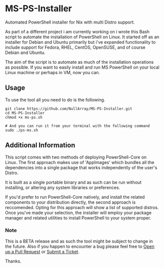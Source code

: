 # MS-PS-Installer
Automated PowerShell installer for Nix with multi Distro support.

As part of a different project i am currently working on i wrote this Bash script to automate the installation of PowerShell on Linux. It started off as an installer for Debian and Ubuntu primarily but i've expanded functionality to include support for Fedora, RHEL, CentOS, OpenSUSE, and of course Debian and Ubuntu.

The aim of the script is to automate as much of the installation operations as possible. If you want to easily install and run MS PowerShell on your local Linux machine or perhaps in VM, now you can.

## Usage

To use the tool all you need to do is the following.
```
git clone https://github.com/NullArray/MS-PS-Installer.git
cd MS-PS-Installer
chmod +x ms-ps.sh

# And you can run it from your terminal with the following command
sudo ./ps-ms.sh
```

## Additional Information

This script comes with two methods of deploying PowerShell-Core on Linux. The first approach makes use of 'AppImages' which bundles all the dependencies into a single package that works independently of the user's Distro.
 
It is built as a single portable binary and as such can be run without installing, or altering any system libraries or preferences.
	
If you'd prefer to run PowerShell-Core natively, and install the related components to your distribution directly, the second approach is reccomended. Opting for this approach will show a list of supported distros. Once you've made your selection, the installer will employ your package manager and related utilities to install PowerShell
to your system proper.

### Note

This is a BETA release and as such the tool might be subject to change in the future. Also if you happen to encounter a bug please feel free to [Open up a Pull Request](https://github.com/NullArray/MS-PS-Installer/pulls) or [Submit a Ticket](https://github.com/NullArray/MS-PS-Installer/issues).

Thanks.


